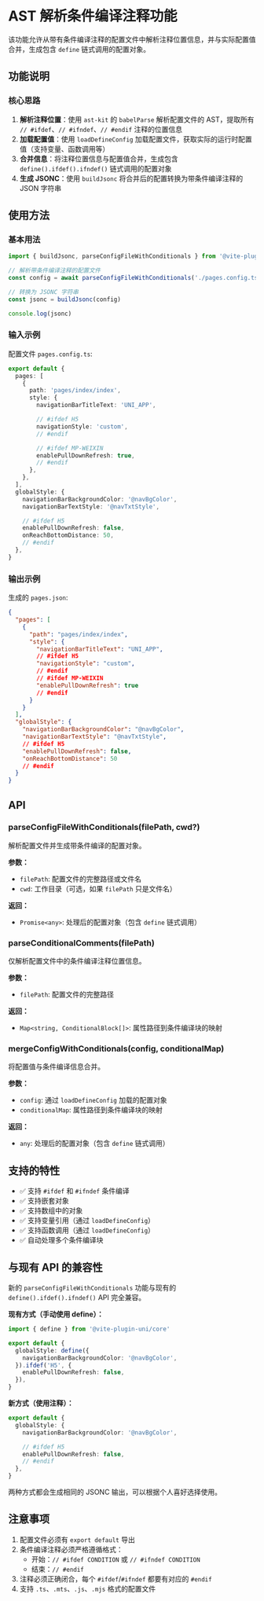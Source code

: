 # AST 解析条件编译注释功能

该功能允许从带有条件编译注释的配置文件中解析注释位置信息，并与实际配置值合并，生成包含 `define` 链式调用的配置对象。

## 功能说明

### 核心思路

1. **解析注释位置**：使用 `ast-kit` 的 `babelParse` 解析配置文件的 AST，提取所有 `// #ifdef`、`// #ifndef`、`// #endif` 注释的位置信息
2. **加载配置值**：使用 `loadDefineConfig` 加载配置文件，获取实际的运行时配置值（支持变量、函数调用等）
3. **合并信息**：将注释位置信息与配置值合并，生成包含 `define().ifdef().ifndef()` 链式调用的配置对象
4. **生成 JSONC**：使用 `buildJsonc` 将合并后的配置转换为带条件编译注释的 JSON 字符串

## 使用方法

### 基本用法

```typescript
import { buildJsonc, parseConfigFileWithConditionals } from '@vite-plugin-uni/core'

// 解析带条件编译注释的配置文件
const config = await parseConfigFileWithConditionals('./pages.config.ts')

// 转换为 JSONC 字符串
const jsonc = buildJsonc(config)

console.log(jsonc)
```

### 输入示例

配置文件 `pages.config.ts`:

```typescript
export default {
  pages: [
    {
      path: 'pages/index/index',
      style: {
        navigationBarTitleText: 'UNI_APP',

        // #ifdef H5
        navigationStyle: 'custom',
        // #endif

        // #ifdef MP-WEIXIN
        enablePullDownRefresh: true,
        // #endif
      },
    },
  ],
  globalStyle: {
    navigationBarBackgroundColor: '@navBgColor',
    navigationBarTextStyle: '@navTxtStyle',

    // #ifdef H5
    enablePullDownRefresh: false,
    onReachBottomDistance: 50,
    // #endif
  },
}
```

### 输出示例

生成的 `pages.json`:

```json
{
  "pages": [
    {
      "path": "pages/index/index",
      "style": {
        "navigationBarTitleText": "UNI_APP",
        // #ifdef H5
        "navigationStyle": "custom",
        // #endif
        // #ifdef MP-WEIXIN
        "enablePullDownRefresh": true
        // #endif
      }
    }
  ],
  "globalStyle": {
    "navigationBarBackgroundColor": "@navBgColor",
    "navigationBarTextStyle": "@navTxtStyle",
    // #ifdef H5
    "enablePullDownRefresh": false,
    "onReachBottomDistance": 50
    // #endif
  }
}
```

## API

### parseConfigFileWithConditionals(filePath, cwd?)

解析配置文件并生成带条件编译的配置对象。

**参数：**
- `filePath`: 配置文件的完整路径或文件名
- `cwd`: 工作目录（可选，如果 `filePath` 只是文件名）

**返回：**
- `Promise<any>`: 处理后的配置对象（包含 `define` 链式调用）

### parseConditionalComments(filePath)

仅解析配置文件中的条件编译注释位置信息。

**参数：**
- `filePath`: 配置文件的完整路径

**返回：**
- `Map<string, ConditionalBlock[]>`: 属性路径到条件编译块的映射

### mergeConfigWithConditionals(config, conditionalMap)

将配置值与条件编译信息合并。

**参数：**
- `config`: 通过 `loadDefineConfig` 加载的配置对象
- `conditionalMap`: 属性路径到条件编译块的映射

**返回：**
- `any`: 处理后的配置对象（包含 `define` 链式调用）

## 支持的特性

- ✅ 支持 `#ifdef` 和 `#ifndef` 条件编译
- ✅ 支持嵌套对象
- ✅ 支持数组中的对象
- ✅ 支持变量引用（通过 `loadDefineConfig`）
- ✅ 支持函数调用（通过 `loadDefineConfig`）
- ✅ 自动处理多个条件编译块

## 与现有 API 的兼容性

新的 `parseConfigFileWithConditionals` 功能与现有的 `define().ifdef().ifndef()` API 完全兼容。

**现有方式（手动使用 define）：**

```typescript
import { define } from '@vite-plugin-uni/core'

export default {
  globalStyle: define({
    navigationBarBackgroundColor: '@navBgColor',
  }).ifdef('H5', {
    enablePullDownRefresh: false,
  }),
}
```

**新方式（使用注释）：**

```typescript
export default {
  globalStyle: {
    navigationBarBackgroundColor: '@navBgColor',

    // #ifdef H5
    enablePullDownRefresh: false,
    // #endif
  },
}
```

两种方式都会生成相同的 JSONC 输出，可以根据个人喜好选择使用。

## 注意事项

1. 配置文件必须有 `export default` 导出
2. 条件编译注释必须严格遵循格式：
   - 开始：`// #ifdef CONDITION` 或 `// #ifndef CONDITION`
   - 结束：`// #endif`
3. 注释必须正确闭合，每个 `#ifdef`/`#ifndef` 都要有对应的 `#endif`
4. 支持 `.ts`、`.mts`、`.js`、`.mjs` 格式的配置文件
